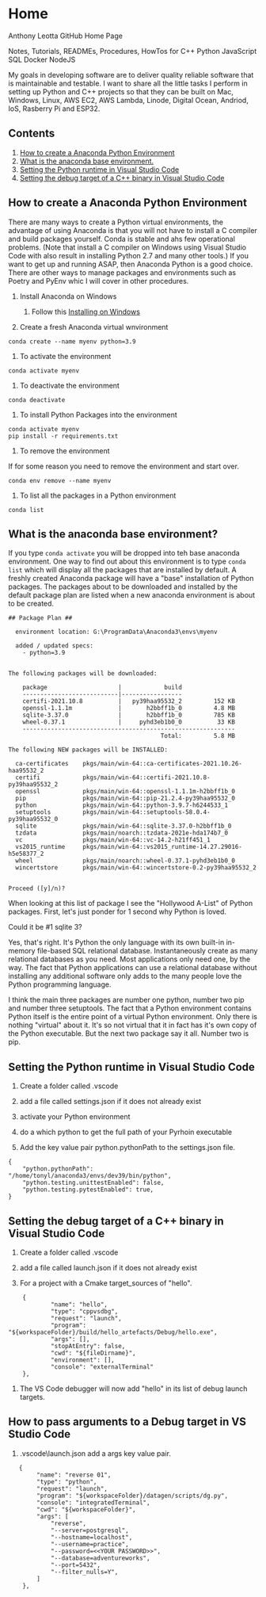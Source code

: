 # Home

Anthony Leotta GitHub Home Page

Notes, Tutorials, READMEs, Procedures, HowTos for C++ Python JavaScript SQL Docker NodeJS

My goals in developing software are to deliver quality reliable software that is maintainable and testable.   I want to share all the little tasks I perform in setting up Python and C++ projects so that they can be built on Mac, Windows, Linux, AWS EC2, AWS Lambda, Linode, Digital Ocean, Andriod, IoS, Rasberry Pi and ESP32.

## Contents

1. [How to create a Anaconda Python Environment](#how-to-create-a-anaconda-python-environment)
1. [What is the anaconda base environment.](#what-is-the-anaconda-base-environment)
1. [Setting the Python runtime in Visual Studio Code](#setting-the-python-runtime-in-visual-studio-code)
1. [Setting the debug target of a C++ binary in Visual Studio Code](setting-the-debug-target-of-a-c-binary-in-visual-studio-code)


## How to create a Anaconda Python Environment
There are many ways to create a Python virtual environments, the advantage of using Anaconda is that you will not have to install a C compiler and build packages yourself.  Conda is stable and ahs few operational problems. (Note that install a C compiler on Windows using Visual Studio Code with also result in installing Python 2.7 and many other tools.)  If you want to get up and running ASAP, then Anaconda Python is a good choice.  There are other ways to manage packages and environments such as Poetry and PyEnv whic I will cover in other procedures.

1. Install Anaconda on Windows
    1. Follow this [Installing on Windows](https://docs.anaconda.com/anaconda/install/windows/)

1. Create a fresh Anaconda virtual wnvironment

```
conda create --name myenv python=3.9
```

1. To activate the environment

```
conda activate myenv
```

1. To deactivate the environment

```
conda deactivate
```

1. To install Python Packages into the environment

```
conda activate myenv
pip install -r requirements.txt
```

1. To remove the environment

If for some reason you need to remove the environment and start over.

```
conda env remove --name myenv
```

1. To list all the packages in a Python environment

```
conda list
```

## What is the anaconda base environment?

If you type ```conda activate``` you will be dropped into teh base anaconda environment. One way to find out about this environment is to type ```conda list``` which will display all the packages that are installed by default.  A freshly created Anaconda package will have a "base" installation of Python packages.   The packages about to be downloaded and installed by the default package plan are listed when a new anaconda environment is about to be created.

```
## Package Plan ##

  environment location: G:\ProgramData\Anaconda3\envs\myenv

  added / updated specs:
    - python=3.9


The following packages will be downloaded:

    package                    |            build
    ---------------------------|-----------------
    certifi-2021.10.8          |   py39haa95532_2         152 KB
    openssl-1.1.1m             |       h2bbff1b_0         4.8 MB
    sqlite-3.37.0              |       h2bbff1b_0         785 KB
    wheel-0.37.1               |     pyhd3eb1b0_0          33 KB
    ------------------------------------------------------------
                                           Total:         5.8 MB

The following NEW packages will be INSTALLED:

  ca-certificates    pkgs/main/win-64::ca-certificates-2021.10.26-haa95532_2
  certifi            pkgs/main/win-64::certifi-2021.10.8-py39haa95532_2
  openssl            pkgs/main/win-64::openssl-1.1.1m-h2bbff1b_0
  pip                pkgs/main/win-64::pip-21.2.4-py39haa95532_0
  python             pkgs/main/win-64::python-3.9.7-h6244533_1
  setuptools         pkgs/main/win-64::setuptools-58.0.4-py39haa95532_0
  sqlite             pkgs/main/win-64::sqlite-3.37.0-h2bbff1b_0
  tzdata             pkgs/main/noarch::tzdata-2021e-hda174b7_0
  vc                 pkgs/main/win-64::vc-14.2-h21ff451_1
  vs2015_runtime     pkgs/main/win-64::vs2015_runtime-14.27.29016-h5e58377_2
  wheel              pkgs/main/noarch::wheel-0.37.1-pyhd3eb1b0_0
  wincertstore       pkgs/main/win-64::wincertstore-0.2-py39haa95532_2


Proceed ([y]/n)?
```

When looking at this list of package I see the "Hollywood A-List" of Python packages.  First, let's just ponder for 1 second why Python is loved.

Could it be #1 sqlite 3?

Yes, that's right.  It's Python the only language with its own built-in in-memory file-based SQL relational database.  Instantaneously create as many relational databases as you need.  Most applications only need one, by the way. The fact that Python applications can use a relational database without installing any additional software only adds to the many people love the Python programming language.

I think the main three packages are number one python, number two pip and number three setuptools.  The fact that a Python environment contains Python itself is the entire point of a virtual Python environment.  Only there is nothing "virtual" about it.  It's so not virtual that it in fact has it's own copy of the Python executable.  But the next two package say it all.  Number two is pip.

## Setting the Python runtime in Visual Studio Code

1. Create a folder called .vscode

1. add a file called settings.json if it does not already exist

1. activate your Python environment

1. do a which python to get the full path of your Pyrhoin executable

1.  Add the key value pair python.pythonPath to the settings.json file.

```
{
    "python.pythonPath": "/home/tonyl/anaconda3/envs/dev39/bin/python",
    "python.testing.unittestEnabled": false,
    "python.testing.pytestEnabled": true,
}

```

## Setting the debug target of a C++ binary in Visual Studio Code

1. Create a folder called .vscode

1. add a file called launch.json if it does not already exist

1. For a project with a Cmake target_sources of "hello".

```
    {
            "name": "hello",
            "type": "cppvsdbg",
            "request": "launch",
            "program": "${workspaceFolder}/build/hello_artefacts/Debug/hello.exe",
            "args": [],
            "stopAtEntry": false,
            "cwd": "${fileDirname}",
            "environment": [],
            "console": "externalTerminal"
    },
```

1. The VS Code debugger will now add "hello" in its list of debug launch targets.

## How to pass arguments to a Debug target in VS Studio Code

1. .vscode\launch.json add a args key value pair.

```
   {
        "name": "reverse 01",
        "type": "python",
        "request": "launch",
        "program": "${workspaceFolder}/datagen/scripts/dg.py",
        "console": "integratedTerminal",
        "cwd": "${workspaceFolder}",
        "args": [
            "reverse",
            "--server=postgresql",
            "--hostname=localhost",
            "--username=practice",
            "--password=<<YOUR PASSWORD>>",
            "--database=adventureworks",
            "--port=5432",
            "--filter_nulls=Y",
        ]
    },
```